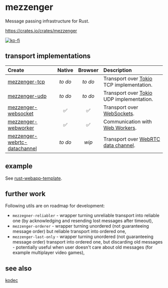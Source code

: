 # mezzenger

Message passing infrastructure for Rust.

https://crates.io/crates/mezzenger

[![ko-fi](https://ko-fi.com/img/githubbutton_sm.svg)](https://ko-fi.com/O5O31JYZ4)

## transport implementations

| Create                                                                                                       |    Native    |    Browser    | Description                                                                                                            |
|:-------------------------------------------------------------------------------------------------------------|:------------:|:-------------:|:-----------------------------------------------------------------------------------------------------------------------|
| [mezzenger-tcp](https://github.com/zduny/mezzenger/tree/master/mezzenger-tcp)                                | *to do*      | *to do*       | Transport over [Tokio](https://tokio.rs/) TCP implementation.                                                          |
| [mezzenger-udp](https://github.com/zduny/mezzenger/tree/master/mezzenger-udp)                                | *to do*      | *to do*       | Transport over [Tokio](https://tokio.rs/) UDP implementation.                                                          |
| [mezzenger-websocket](https://github.com/zduny/mezzenger/tree/master/mezzenger-websocket)                    | ✅           | ✅             | Transport over [WebSockets](https://developer.mozilla.org/en-US/docs/Web/API/WebSockets_API).                          |
| [mezzenger-webworker](https://github.com/zduny/mezzenger/tree/master/mezzenger-webworker)                    | ✅           | ✅             | Communication with [Web Workers](https://developer.mozilla.org/en-US/docs/Web/API/Web_Workers_API/Using_web_workers).  |
| [mezzenger-webrtc-datachannel](https://github.com/zduny/mezzenger/tree/master/mezzenger-webrtc-datachannel)  | *to do*      | *wip*         | Transport over [WebRTC data channel](https://developer.mozilla.org/en-US/docs/Web/API/WebRTC_API/Using_data_channels). |

## example

See [rust-webapp-template](https://github.com/zduny/rust-webapp-template).

## further work

Following utils are on roadmap for development:

- `mezzegner-reliabler` - wrapper turning unreliable transport into reliable one (by acknowledging and resending lost messages after timeout),
- `mezzenger-orderer`   - wrapper turning unordered (not guaranteeing message order) but reliable transport into ordered one,
- `mezzenger-last-only` - wrapper turning unordered (not guaranteeing message order) transport into ordered one, but discarding old messages - potentially useful when user doesn't care about old messages (for example multiplayer video games),

## see also

[kodec](https://github.com/zduny/kodec)
